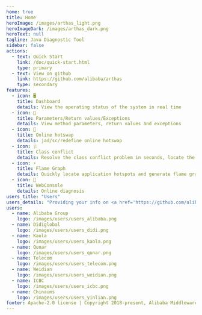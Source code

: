 ```yaml
---
home: true
title: Home
heroImage: /images/arthas_light.png
heroImageDark: /images/arthas_dark.png
heroText: null
tagline: Java Diagnostic Tool
sidebar: false
actions:
  - text: Quick Start
    link: /doc/quick-start.html
    type: primary
  - text: View on github
    link: https://github.com/alibaba/arthas
    type: secondary
features:
  - icon: 🖥
    title: Dashboard
    details: View the operating status of the system in real time
  - icon: 🔬
    title: Parameters/Return values/Exceptions
    details: View method parameters, return values and exceptions
  - icon: 🔩
    title: Online hotswap
    details: jad/sc/redefine online hotswap
  - icon: 🩺
    title: Class conflict
    details: Resolve the class conflict problem in seconds, locate the class loading path
  - icon: ⚡️
    title: Flame Graph
    details: Quickly locate application hotspots and generate flame graphs
  - icon: 📡
    title: WebConsole
    details: Online diagnosis
users_title: "Users"
users_details: "Providing your info on <a href='https://github.com/alibaba/arthas/issues/111' target='_blank'>Wanted: who's using arthas</a> to help improving arthas better"
users:
  - name: Alibaba Group
    logo: /images/users/users_alibaba.png
  - name: Didiglobal
    logo: /images/users/users_didi.png
  - name: Kaola
    logo: /images/users/users_kaola.png
  - name: Qunar
    logo: /images/users/users_qunar.png
  - name: Telecom
    logo: /images/users/users_telecom.png
  - name: Weidian
    logo: /images/users/users_weidian.png
  - name: ICBC
    logo: /images/users/users_icbc.png
  - name: Chinaums
    logo: /images/users/users_yinlian.png
footer: Apache-2.0 license | Copyright 2018-present, Alibaba Middleware Group, and contributors
---
```


